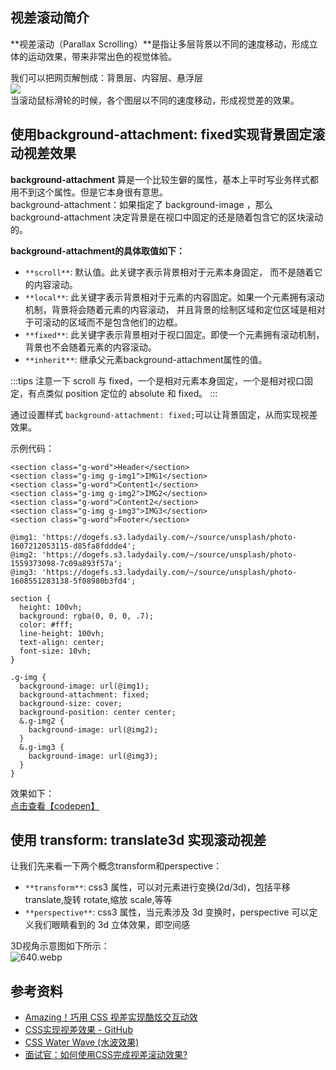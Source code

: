 <a name="Z0U3R"></a>
## 视差滚动简介
**视差滚动（Parallax Scrolling）**是指让多层背景以不同的速度移动，形成立体的运动效果，带来非常出色的视觉体验。

我们可以把网页解刨成：背景层、内容层、悬浮层<br />![](https://cdn.nlark.com/yuque/0/2022/png/2213540/1649828558365-48d8d51f-bb8f-4b4b-ab73-87386532d9e1.png#clientId=ua6c8a9eb-db7c-4&from=paste&id=u65bef683&originHeight=661&originWidth=845&originalType=url&ratio=1&rotation=0&showTitle=false&status=done&style=none&taskId=u24b8f24d-bafc-4874-adf3-af4bdea672f&title=)<br />当滚动鼠标滑轮的时候，各个图层以不同的速度移动，形成视觉差的效果。


<a name="yp2cN"></a>
## 使用background-attachment: fixed实现背景固定滚动视差效果
**background-attachment** 算是一个比较生僻的属性，基本上平时写业务样式都用不到这个属性。但是它本身很有意思。<br />background-attachment：如果指定了 background-image ，那么 background-attachment 决定背景是在视口中固定的还是随着包含它的区块滚动的。

**background-attachment的具体取值如下：**

- `**scroll**`: 默认值。此关键字表示背景相对于元素本身固定， 而不是随着它的内容滚动。
- `**local**`: 此关键字表示背景相对于元素的内容固定。如果一个元素拥有滚动机制，背景将会随着元素的内容滚动， 并且背景的绘制区域和定位区域是相对于可滚动的区域而不是包含他们的边框。
- `**fixed**`: 此关键字表示背景相对于视口固定。即使一个元素拥有滚动机制，背景也不会随着元素的内容滚动。
- `**inherit**`: 继承父元素background-attachment属性的值。

:::tips
注意一下 scroll 与 fixed，一个是相对元素本身固定，一个是相对视口固定，有点类似 position 定位的 absolute 和 fixed。
:::

通过设置样式 `background-attachment: fixed;`可以让背景固定，从而实现视差效果。

示例代码：
```less
<section class="g-word">Header</section>
<section class="g-img g-img1">IMG1</section>
<section class="g-word">Content1</section>
<section class="g-img g-img2">IMG2</section>
<section class="g-word">Content2</section>
<section class="g-img g-img3">IMG3</section>
<section class="g-word">Footer</section>
```
```less
@img1: 'https://dogefs.s3.ladydaily.com/~/source/unsplash/photo-1607212053115-d85fa8fddde4';
@img2: 'https://dogefs.s3.ladydaily.com/~/source/unsplash/photo-1559373098-7c09a893f57a';
@img3: 'https://dogefs.s3.ladydaily.com/~/source/unsplash/photo-1608551283138-5f08980b3fd4';

section {
  height: 100vh;
  background: rgba(0, 0, 0, .7);
  color: #fff;
  line-height: 100vh;
  text-align: center;
  font-size: 10vh;
}

.g-img {
  background-image: url(@img1);
  background-attachment: fixed;
  background-size: cover;
  background-position: center center;
  &.g-img2 {
    background-image: url(@img2);
  }
  &.g-img3 {
    background-image: url(@img3);
  }
}
```
效果如下：<br />[点击查看【codepen】](https://codepen.io/quanzaiyu-the-decoder/embed/PoEBxYM)

<a name="vJIHX"></a>
## 使用 transform: translate3d 实现滚动视差
让我们先来看一下两个概念transform和perspective：

- `**transform**`: css3 属性，可以对元素进行变换(2d/3d)，包括平移 translate,旋转 rotate,缩放 scale,等等
- `**perspective**`: css3 属性，当元素涉及 3d 变换时，perspective 可以定义我们眼睛看到的 3d 立体效果，即空间感

3D视角示意图如下所示：<br />![640.webp](https://cdn.nlark.com/yuque/0/2022/webp/2213540/1649828987134-f37aa81f-39cc-4d40-8479-12ce8c291cb2.webp#clientId=ua6c8a9eb-db7c-4&from=drop&id=u8918e4de&originHeight=466&originWidth=893&originalType=binary&ratio=1&rotation=0&showTitle=false&size=15072&status=done&style=none&taskId=uc714b7a5-85cb-434e-91cd-4c65f33271c&title=)




<a name="R3f9E"></a>
## 参考资料

- [Amazing！巧用 CSS 视差实现酷炫交互动效](https://mp.weixin.qq.com/s/5bNWeGewu67qQ2ICM7O0Sw)
- [CSS实现视差效果 - GitHub](https://github.com/chokcoco/iCSS/issues/37)
- [CSS Water Wave (水波效果)](https://www.oxxostudio.tw/articles/201407/css-water-wave.html)
- [面试官：如何使用CSS完成视差滚动效果?](https://mp.weixin.qq.com/s/zidEa2l1cG7wgTCdxXgFvw)



